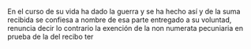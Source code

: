 En el curso de su vida ha dado la guerra y se ha hecho así y de la suma recibida se confiesa a nombre de esa parte entregado a su voluntad, renuncia decir lo contrario la exención de la non numerata pecuniaria en prueba de la del recibo ter